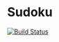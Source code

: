 # Sudoku
[![Build Status](https://travis-ci.com/newjanson/Sudoku.svg?branch=master)](https://travis-ci.com/newjanson/Sudoku)
